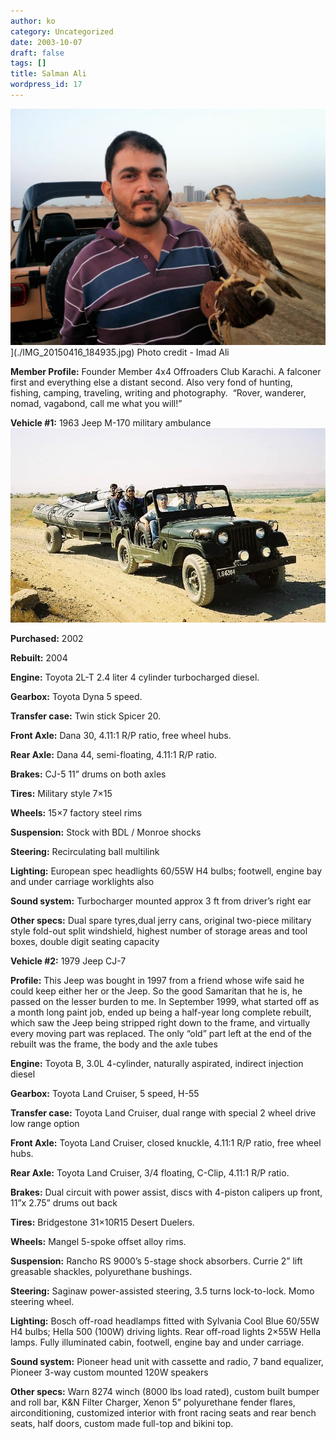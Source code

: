 ```yaml
---
author: ko
category: Uncategorized
date: 2003-10-07
draft: false
tags: []
title: Salman Ali
wordpress_id: 17
---
```


![](./IMG_20150416_184935-1024x768.jpg)](./IMG_20150416_184935.jpg) Photo credit - Imad Ali

**Member Profile:** Founder Member 4x4 Offroaders Club Karachi. A falconer first and everything else a distant second. Also very fond of hunting, fishing, camping, traveling, writing and photography.  “Rover, wanderer, nomad, vagabond, call me what you will!”

**Vehicle #1:** 1963 Jeep M-170 military ambulance
![](./F10000781.jpg)

**Purchased:** 2002

**Rebuilt:** 2004

**Engine:** Toyota 2L-T 2.4 liter 4 cylinder turbocharged diesel.

**Gearbox:** Toyota Dyna 5 speed.

**Transfer case:** Twin stick Spicer 20.

**Front Axle:** Dana 30, 4.11:1 R/P ratio, free wheel hubs.

**Rear Axle:** Dana 44, semi-floating, 4.11:1 R/P ratio.

**Brakes:** CJ-5 11” drums on both axles

**Tires:** Military style 7×15

**Wheels:** 15×7 factory steel rims

**Suspension:** Stock with BDL / Monroe shocks

**Steering:** Recirculating ball multilink

**Lighting:** European spec headlights 60/55W H4 bulbs; footwell, engine bay and under carriage worklights also

**Sound system:** Turbocharger mounted approx 3 ft from driver’s right ear

**Other specs:** Dual spare tyres,dual jerry cans, original two-piece military style fold-out split windshield, highest number of storage areas and tool boxes, double digit seating capacity

**Vehicle #2:** 1979 Jeep CJ-7

**Profile:** This Jeep was bought in 1997 from a friend whose wife said he could keep either her or the Jeep. So the good Samaritan that he is, he passed on the lesser burden to me. In September 1999, what started off as a month long paint job, ended up being a half-year long complete rebuilt, which saw the Jeep being stripped right down to the frame, and virtually every moving part was replaced. The only “old” part left at the end of the rebuilt was the frame, the body and the axle tubes

**Engine:** Toyota B, 3.0L 4-cylinder, naturally aspirated, indirect injection diesel

**Gearbox:** Toyota Land Cruiser, 5 speed, H-55

**Transfer case:** Toyota Land Cruiser, dual range with special 2 wheel drive low range option

**Front Axle:** Toyota Land Cruiser, closed knuckle, 4.11:1 R/P ratio, free wheel hubs.

**Rear Axle:** Toyota Land Cruiser, 3/4 floating, C-Clip, 4.11:1 R/P ratio.

**Brakes:** Dual circuit with power assist, discs with 4-piston calipers up front, 11”x 2.75” drums out back


**Tires:** Bridgestone 31×10R15 Desert Duelers.

**Wheels:** Mangel 5-spoke offset alloy rims.

**Suspension:** Rancho RS 9000’s 5-stage shock absorbers. Currie 2” lift greasable shackles, polyurethane bushings.

**Steering:** Saginaw power-assisted steering, 3.5 turns lock-to-lock. Momo steering wheel.

**Lighting:** Bosch off-road headlamps fitted with Sylvania Cool Blue 60/55W H4 bulbs; Hella 500 (100W) driving lights. Rear off-road lights 2×55W Hella lamps. Fully illuminated cabin, footwell, engine bay and under carriage.

**Sound system:** Pioneer head unit with cassette and radio, 7 band equalizer, Pioneer 3-way custom mounted 120W speakers

**Other specs:** Warn 8274 winch (8000 lbs load rated), custom built bumper and roll bar, K&N Filter Charger, Xenon 5” polyurethane fender flares, airconditioning, customized interior with front racing seats and rear bench seats, half doors, custom made full-top and bikini top.